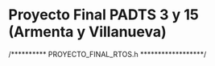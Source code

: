 # Proyecto Final PADTS 3 y 15 (Armenta y Villanueva)

/********** PROYECTO_FINAL_RTOS.h ******************/

 
